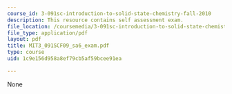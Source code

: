 ```yaml
---
course_id: 3-091sc-introduction-to-solid-state-chemistry-fall-2010
description: This resource contains self assessment exam.
file_location: /coursemedia/3-091sc-introduction-to-solid-state-chemistry-fall-2010/1c9e156d958a8ef79cb5af59bcee91ea_MIT3_091SCF09_sa6_exam.pdf
file_type: application/pdf
layout: pdf
title: MIT3_091SCF09_sa6_exam.pdf
type: course
uid: 1c9e156d958a8ef79cb5af59bcee91ea

---
```

None